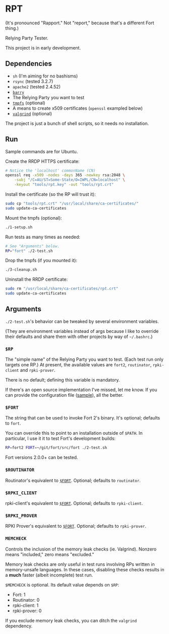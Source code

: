 # RPT

(It's pronounced "Rapport." Not "report," because that's a different Fort thing.)

Relying Party Tester.

This project is in early development.

## Dependencies

- `sh` (I'm aiming for no bashisms)
- `rsync` (tested 3.2.7)
- `apache2` (tested 2.4.52)
- [`barry`](https://github.com/LACNIC/barry/)
- The Relying Party you want to test
- [`tmpfs`](https://man7.org/linux/man-pages/man5/tmpfs.5.html) (optional)
- A means to create x509 certificates (`openssl` exampled below)
- [`valgrind`](https://valgrind.org/) (optional)

The project is just a bunch of shell scripts, so it needs no installation.

## Run

Sample commands are for Ubuntu.

Create the RRDP HTTPS certificate:

```sh
# Notice the 'localhost' commonName (CN)
openssl req -x509 -nodes -days 365 -newkey rsa:2048 \
	-subj "/C=AU/ST=Some-State/O=IWPL/CN=localhost" \
	-keyout "tools/rpt.key" -out "tools/rpt.crt"
```

Install the certificate (so the RP will trust it):

```sh
sudo cp "tools/rpt.crt" "/usr/local/share/ca-certificates/"
sudo update-ca-certificates
```

Mount the tmpfs (optional):

```sh
./1-setup.sh
```

Run tests as many times as needed:

```sh
# See "Arguments" below.
RP="fort" ./2-test.sh
```

Drop the tmpfs (if you mounted it):

```sh
./3-cleanup.sh
```

Uninstall the RRDP certificate:

```sh
sudo rm "/usr/local/share/ca-certificates/rpt.crt"
sudo update-ca-certificates
```

## Arguments

`./2-test.sh`'s behavior can be tweaked by several environment variables.

(They are environment variables instead of args because I like to override their defaults and share them with other projects by way of `~/.bashrc`.)

### `$RP`

The "simple name" of the Relying Party you want to test. (Each test run only targets one RP.) At present, the available values are `fort2`, `routinator`, `rpki-client` and `rpki-prover`.

There is no default; defining this variable is mandatory.

If there's an open source implementation I've missed, let me know. If you can provide the configuration file ([sample](tools/fort.sh)), all the better.

### `$FORT`

The string that can be used to invoke Fort 2's binary. It's optional; defaults to `fort`.

You can override this to point to an installation outside of `$PATH`. In particular, I use it it to test Fort's development builds:

```sh
RP=fort2 FORT=~/git/fort/src/fort ./2-test.sh
```

Fort versions 2.0.0+ can be tested.

### `$ROUTINATOR`

Routinator's equivalent to [`$FORT`](#fort). Optional; defaults to `routinator`.

### `$RPKI_CLIENT`

rpki-client's equivalent to [`$FORT`](#fort). Optional; defaults to `rpki-client`.

### `$RPKI_PROVER`

RPKI Prover's equivalent to [`$FORT`](#fort). Optional; defaults to `rpki-prover`.

### `MEMCHECK`

Controls the inclusion of the memory leak checks (ie. Valgrind). Nonzero means "included," zero means "excluded."

Memory leak checks are only useful in test runs involving RPs written in memory-unsafe languages. In these cases, disabling these checks results in a **much** faster (albeit incomplete) test run.

`$MEMCHECK` is optional. Its default value depends on `$RP`:

- Fort: 1
- Routinator: 0
- rpki-client: 1
- rpki-prover: 0

If you exclude memory leak checks, you can ditch the `valgrind` dependency.
